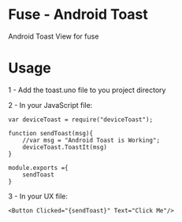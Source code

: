 # Fuse - Android Toast
Android Toast View for fuse

# Usage
1 - Add the toast.uno file to you project directory

2 - In your JavaScript file:

	var deviceToast = require("deviceToast");

	function sendToast(msg){
		//var msg = "Android Toast is Working";
		deviceToast.ToastIt(msg)
	}

	module.exports ={
		sendToast
	}
3 - In your UX file:

	<Button Clicked="{sendToast}" Text="Click Me"/>